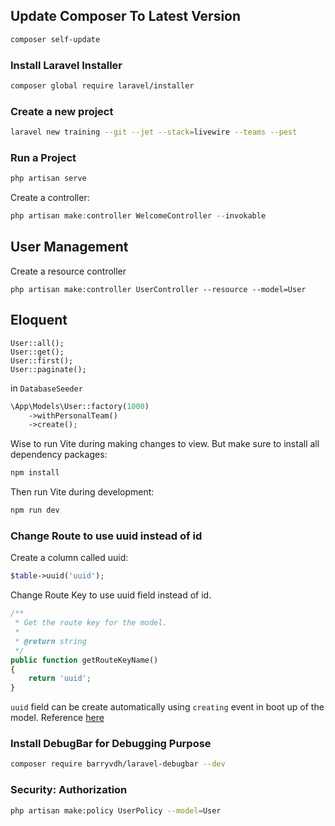 ## Update Composer To Latest Version

```bash
composer self-update
```

### Install Laravel Installer

```bash
composer global require laravel/installer
```

### Create a new project

```bash
laravel new training --git --jet --stack=livewire --teams --pest
```

### Run a Project

```bash
php artisan serve
```

Create a controller:

```php
php artisan make:controller WelcomeController --invokable
```

## User Management

Create a resource controller

```
php artisan make:controller UserController --resource --model=User
```

## Eloquent

```
User::all();
User::get();
User::first();
User::paginate();
```

in `DatabaseSeeder`

```php
\App\Models\User::factory(1000)
    ->withPersonalTeam()
    ->create();
```

Wise to run Vite during making changes to view. But make sure to install all dependency packages:

```bash
npm install
```

Then run Vite during development:

```bash
npm run dev
```


### Change Route to use uuid instead of id

Create a column called uuid:

```php
$table->uuid('uuid');
```

Change Route Key to use uuid field instead of id.

```php
/**
 * Get the route key for the model.
 *
 * @return string
 */
public function getRouteKeyName()
{
    return 'uuid';
}
```

`uuid` field can be create automatically using `creating` event in boot up of the model. Reference [here](https://github.com/nasrulhazim/project-template/blob/master/app/Concerns/InteractsWithUuid.php)


### Install DebugBar for Debugging Purpose

```bash
composer require barryvdh/laravel-debugbar --dev
```


### Security: Authorization

```bash
php artisan make:policy UserPolicy --model=User
```
